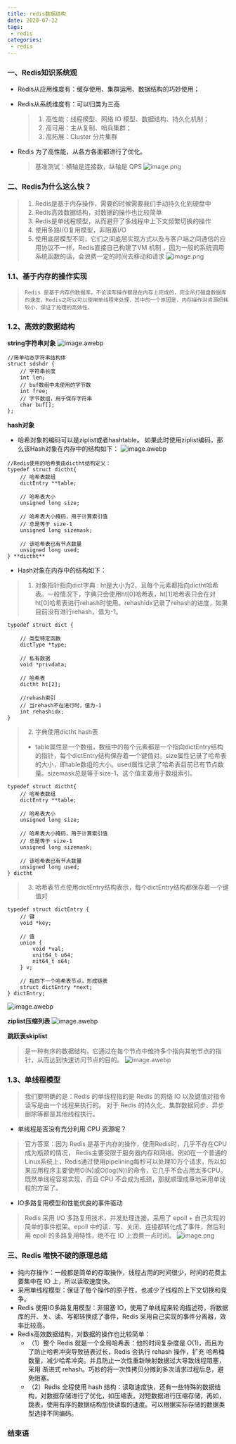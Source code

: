 ```yaml
---
title: redis数据结构
date: 2020-07-22
tags: 
 - redis
categories:
 - redis
---
```



### 一、Redis知识系统观

- Redis从应用维度有：缓存使用、集群运用、数据结构的巧妙使用；
- Redis从系统维度有：可以归类为三高

  > 1. 高性能：线程模型、网络 IO 模型、数据结构、持久化机制；
  > 2. 高可用：主从复制、哨兵集群；
  > 3. 高拓展：Cluster 分片集群
  >
- Redis 为了高性能，从各方各面都进行了优化。

  > 基准测试：横轴是连接数，纵轴是 QPS
  > ![image.png](/redis/redis基准测试.png)
  >

### 二、Redis为什么这么快？

> 1. Redis是基于内存操作，需要的时候需要我们手动持久化到硬盘中
> 2. Redis高效数据结构，对数据的操作也比较简单
> 3. Redis是单线程模型，从而避开了多线程中上下文频繁切换的操作
> 4. 使用多路I/O复用模型，非阻塞I/O
> 5. 使用底层模型不同，它们之间底层实现方式以及与客户端之间通信的应用协议不一样，Redis直接自己构建了VM 机制 ，因为一般的系统调用系统函数的话，会浪费一定的时间去移动和请求
>    ![image.png](/redis/5种数据类型.png)

### 1.1、基于内存的操作实现

> `Redis 是基于内存的数据库，不论读写操作都是在内存上完成的，完全吊打磁盘数据库的速度。Redis之所以可以使用单线程来处理，其中的一个原因是，内存操作对资源损耗较小，保证了处理的高效性。`

### 1.2、高效的数据结构

**string字符串对象**
![image.awebp](/redis/字符串.awebp)

```
//简单动态字符串结构体
struct sdshdr {
    // 字符串长度
    int len;
    // buf数组中未使用的字节数
    int free;
    // 字节数组，用于保存字符串
    char buf[];
}; 
```

**hash对象**

- 哈希对象的编码可以是ziplist或者hashtable。
  如果此时使用ziplist编码，那么该Hash对象在内存中的结构如下：
  ![image.awebp](/redis/hash使用zipList.awebp)

```
//Redis使用的哈希表由dictht结构定义：
typedef struct dictht{
    // 哈希表数组
    dictEntry **table;

    // 哈希表大小
    unsigned long size;

    // 哈希表大小掩码，用于计算索引值
    // 总是等于 size-1
    unsigned long sizemask;

    // 该哈希表已有节点数量
    unsigned long used;
} **dictht**
```

- Hash对象在内存中的结构如下：

> 1. 对象指针指向dict字典 :
>    ht是大小为2，且每个元素都指向dictht哈希表。一般情况下，字典只会使用ht[0]哈希表，ht[1]哈希表只会在对ht[0]哈希表进行rehash时使用。rehashidx记录了rehash的进度，如果目前没有进行rehash，值为-1。

```
typedef struct dict {

    // 类型特定函数
    dictType *type;

    // 私有数据
    void *privdata;

    // 哈希表
    dictht ht[2];

    //rehash索引
    // 当rehash不在进行时，值为-1
    int rehashidx;
}
```

> 2. 字典使用dictht hash表
>
> - table属性是一个数组，数组中的每个元素都是一个指向dictEntry结构的指针，每个dictEntry结构保存着一个键值对。size属性记录了哈希表的大小，即table数组的大小。used属性记录了哈希表目前已有节点数量。sizemask总是等于size-1，这个值主要用于数组索引。

```
typedef struct dictht{
    // 哈希表数组
    dictEntry **table;

    // 哈希表大小
    unsigned long size;

    // 哈希表大小掩码，用于计算索引值
    // 总是等于 size-1
    unsigned long sizemask;

    // 该哈希表已有节点数量
    unsigned long used;
} dictht
```

> 3. 哈希表节点使用dictEntry结构表示，每个dictEntry结构都保存着一个键值对

```
typedef struct dictEntry {
    // 键
    void *key;

    // 值
    union {
        void *val;
        unit64_t u64;
        nit64_t s64;
    } v;

    // 指向下一个哈希表节点，形成链表
    struct dictEntry *next;
} dictEntry;
```

![image.awebp](/redis/hash对应的hash表结构.awebp)

**ziplist压缩列表**
![image.awebp](/redis/ziplist压缩列表.awebp)

**跳跃表skiplist**

> 是一种有序的数据结构，它通过在每个节点中维持多个指向其他节点的指针，从而达到快速访问节点的目的。
> ![image.awebp](/redis/skiplist.awebp)

### 1.3、单线程模型

> 我们要明确的是：Redis 的单线程指的是 Redis 的网络 IO 以及键值对指令读写是由一个线程来执行的。 对于 Redis 的持久化、集群数据同步、异步删除等都是其他线程执行。

* 单线程是否没有充分利用 CPU 资源呢？

> 官方答案：因为 Redis 是基于内存的操作，使用Redis时，几乎不存在CPU成为瓶颈的情况， Redis主要受限于服务器内存和网络。例如在一个普通的Linux系统上，Redis通过使用pipelining每秒可以处理10万个请求，所以如果应用程序主要使用O(N)或O(log(N))的命令，它几乎不会占用太多CPU。既然单线程容易实现，而且 CPU 不会成为瓶颈，那就顺理成章地采用单线程的方案了。

* IO多路复用模型和性能优良的事件驱动

> Redis 采用 I/O 多路复用技术，并发处理连接。采用了 epoll + 自己实现的简单的事件框架。epoll 中的读、写、关闭、连接都转化成了事件，然后利用 epoll 的多路复用特性，绝不在 IO 上浪费一点时间。
> ![image.png](/redis/io多路复用.png)

### 三、Redis 唯快不破的原理总结

+ 纯内存操作：一般都是简单的存取操作，线程占用的时间很少，时间的花费主要集中在 IO 上，所以读取速度快。
+ 采用单线程模型：保证了每个操作的原子性，也减少了线程的上下文切换和竞争。
+ Redis 使用IO多路复用模型：非阻塞 IO，使用了单线程来轮询描述符，将数据库的开、关、读、写都转换成了事件，Redis 采用自己实现的事件分离器，效率比较高。
+ Redis高效数据结构，对数据的操作也比较简单：
  + （1）整个 Redis 就是一个全局哈希表：他的时间复杂度是 O(1)，而且为了防止哈希冲突导致链表过长，Redis 会执行 rehash 操作，扩充 哈希桶数量，减少哈希冲突。并且防止一次性重新映射数据过大导致线程阻塞，采用 渐进式 rehash。巧妙的将一次性拷贝分摊到多次请求过程后总，避免阻塞。
  + （2）Redis 全程使用 hash 结构：读取速度快，还有一些特殊的数据结构，对数据存储进行了优化，如压缩表，对短数据进行压缩存储，再如，跳表，使用有序的数据结构加快读取的速度。可以根据实际存储的数据类型选择不同编码。

### 结束语
